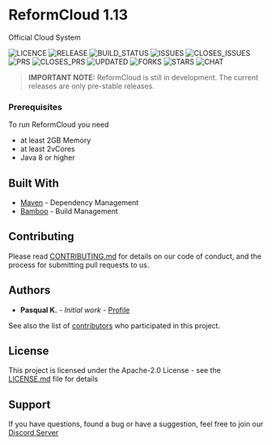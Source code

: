 # ReformCloud 1.13

Official Cloud System

![LICENCE](https://img.shields.io/github/license/reformcloudproject/reformcloud.svg)
![RELEASE](https://img.shields.io/github/release/reformcloudproject/reformcloud.svg)
![BUILD_STATUS](https://travis-ci.com/reformcloudproject/reformcloud.svg?branch=progress)
![ISSUES](https://img.shields.io/github/issues/reformcloudproject/reformcloud.svg)
![CLOSES_ISSUES](https://img.shields.io/github/issues-closed/reformcloudproject/reformcloud.svg)
![PRS](https://img.shields.io/github/issues-pr/reformcloudproject/reformcloud.svg)
![CLOSES_PRS](https://img.shields.io/github/issues-pr-closed/reformcloudproject/reformcloud.svg)
![UPDATED](https://img.shields.io/github/last-commit/reformcloudproject/reformcloud.svg)
![FORKS](https://img.shields.io/github/forks/reformcloudproject/reformcloud.svg)
![STARS](https://img.shields.io/github/stars/reformcloudproject/reformcloud.svg)
![CHAT](https://img.shields.io/discord/499666347337449472.svg)

> <b>IMPORTANT NOTE:</b> ReformCloud is still in development. The current 
releases are only pre-stable releases.

### Prerequisites

To run ReformCloud you need 
 * at least 2GB Memory
 * at least 2vCores
 * Java 8 or higher

## Built With

* [Maven](https://maven.apache.org/) - Dependency Management
* [Bamboo](https://ci.reformcloud.systems/) - Build Management

## Contributing

Please read [CONTRIBUTING.md](https://github.com/reformcloudproject/reformcloud/blob/progress/.github/CONTRIBUTING.md) for details on our code of conduct, and the process for submitting pull requests to us.

## Authors

* **Pasqual K.** - *Initial work* - [Profile](https://github.com/KlaroYT)

See also the list of [contributors](https://github.com/reformcloudproject/reformcloud/graphs/contributors) who participated in this project.

## License

This project is licensed under the Apache-2.0 License - see the [LICENSE.md](../LICENSE) file for details

## Support

If you have questions, found a bug or have a suggestion, feel free to join our [Discord Server](https://discord.gg/uskXdVZ)
